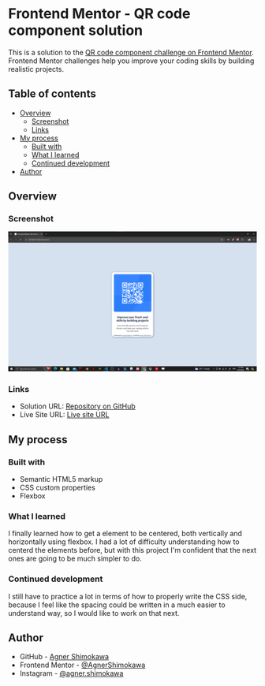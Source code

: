 # Frontend Mentor - QR code component solution

This is a solution to the [QR code component challenge on Frontend Mentor](https://www.frontendmentor.io/challenges/qr-code-component-iux_sIO_H). Frontend Mentor challenges help you improve your coding skills by building realistic projects. 

## Table of contents

- [Overview](#overview)
  - [Screenshot](#screenshot)
  - [Links](#links)
- [My process](#my-process)
  - [Built with](#built-with)
  - [What I learned](#what-i-learned)
  - [Continued development](#continued-development)
- [Author](#author)


## Overview

### Screenshot

![Screenshot of the result](./design/Screenshot%202024-09-29%20135749.png)

### Links

- Solution URL: [Repository on GitHub](https://your-solution-url.com)
- Live Site URL: [Live site URL](https://your-live-site-url.com)

## My process

### Built with

- Semantic HTML5 markup
- CSS custom properties
- Flexbox

### What I learned

I finally learned how to get a element to be centered, both vertically and horizontally using flexbox. I had a lot of difficulty understanding how to centerd the elements before, but with this project I'm confident that the next ones are going to be much simpler to do.

### Continued development

I still have to practice a lot in terms of how to properly write the CSS side, because I feel like the spacing could be written in a much easier to understand way, so I would like to work on that next.

## Author

- GitHub - [Agner Shimokawa](https://github.com/AgnerShimokawa)
- Frontend Mentor - [@AgnerShimokawa](https://www.frontendmentor.io/profile/AgnerShimokawa)
- Instagram - [@agner.shimokawa](https://www.instagram.com/agner.shimokawa/)